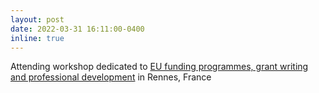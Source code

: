 ```yaml
---
layout: post
date: 2022-03-31 16:11:00-0400
inline: true
---
```


Attending workshop dedicated to [EU funding programmes, grant writing and professional development](https://www.clipe-itn.eu/news/training-workshop-2) in Rennes, France